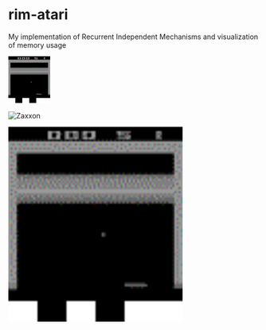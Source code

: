 # rim-atari
My implementation of Recurrent Independent Mechanisms and visualization of memory usage

![Breakout](breakout_3.gif)

![Zaxxon](Zaxxon_7800.gif)

<img src="breakout_3.gif" width="350">

